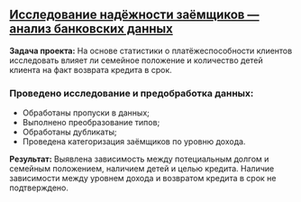 ## [Исследование надёжности заёмщиков — анализ банковских данных](https://github.com/chusovalex/DataScienceProjects/blob/main/project_01/project_01_reliability_research.ipynb)

**Задача проекта:**
На основе статистики о платёжеспособности клиентов исследовать влияет ли семейное положение и количество детей клиента на факт возврата кредита в срок.


### Проведено исследование и предобработка данных:
- Обработаны пропуски в данных;
- Выполнено преобразование типов;
- Обработаны дубликаты;
- Проведена категоризация заёмщиков по уровню дохода.

**Результат:** 
Выявлена зависимость между потециальным долгом и семейным положением, наличием детей и целью кредита. Наличие зависимости между уровнем дохода и возвратом кредита в срок не подтверждено.
